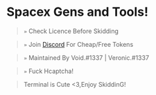 # Spacex Gens and Tools!

> `»` Check Licence Before Skidding

> `»` Join [Discord](https://discord.gg/spacex) For Cheap/Free Tokens

> `»` Maintained By Void.#1337 | Veronic.#1337 

> `»` Fuck Hcaptcha!

> Terminal is Cute <3,Enjoy SkiddinG!

